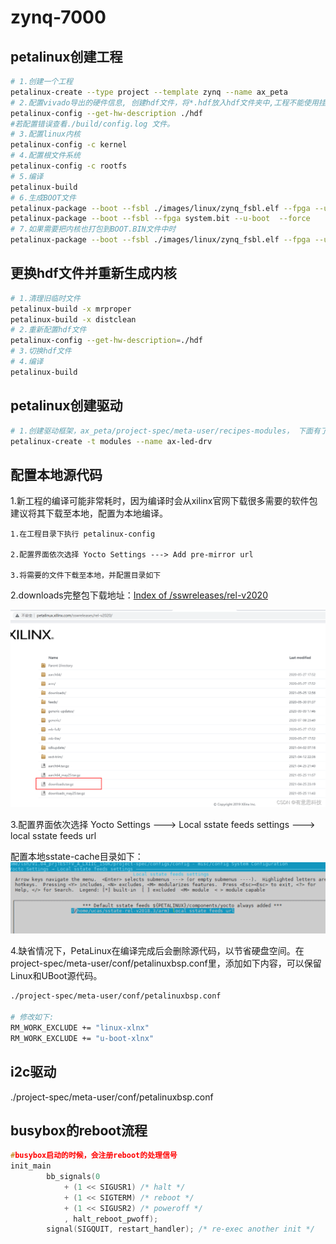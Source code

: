 # zynq-7000

## petalinux创建工程

```sh
# 1.创建一个工程
petalinux-create --type project --template zynq --name ax_peta
# 2.配置vivado导出的硬件信息, 创建hdf文件，将*.hdf放入hdf文件夹中,工程不能使用挂载其他盘的方式，否则这一步报错.
petalinux-config --get-hw-description ./hdf
#若配置错误查看./build/config.log 文件。
# 3.配置linux内核
petalinux-config -c kernel
# 4.配置根文件系统
petalinux-config -c rootfs
# 5.编译
petalinux-build
# 6.生成BOOT文件
petalinux-package --boot --fsbl ./images/linux/zynq_fsbl.elf --fpga --u-boot --force
petalinux-package --boot --fsbl --fpga system.bit --u-boot  --force
# 7.如果需要把内核也打包到BOOT.BIN文件中时
petalinux-package --boot --fsbl ./images/linux/zynq_fsbl.elf --fpga --u-boot --kernel --force
```

## 更换hdf文件并重新生成内核

```sh
# 1.清理旧临时文件
petalinux-build -x mrproper
petalinux-build -x distclean
# 2.重新配置hdf文件
petalinux-config --get-hw-description=./hdf
# 3.切换hdf文件
# 4.编译
petalinux-build
```

## petalinux创建驱动

```sh
# 1.创建驱动框架，ax_peta/project-spec/meta-user/recipes-modules， 下面有了名为 ax-led-drv 文件夹，再迕入目弽…/ax_peta/project-spec/meta-user/recipes-modules/ax-led-drv/files，目录下名为 ax-led-drv.c 的文件就是 petalinux 帮我们新建的驱劢文件
petalinux-create -t modules --name ax-led-drv
```



## 配置本地源代码

1.新工程的编译可能非常耗时，因为编译时会从xilinx官网下载很多需要的软件包建议将其下载至本地，配置为本地编译。

```shell
1.在工程目录下执行 petalinux-config

2.配置界面依次选择 Yocto Settings ---> Add pre-mirror url

3.将需要的文件下载至本地，并配置目录如下
```

 2.downloads完整包下载地址：[Index of /sswreleases/rel-v2020](http://petalinux.xilinx.com/sswreleases/rel-v2020/)

![img](.\images\zynq-1)

3.配置界面依次选择 Yocto Settings ---> Local sstate feeds settings ---> local sstate feeds url

配置本地sstate-cache目录如下：![image-20230630101539306](.\images\zynq-2)

4.缺省情况下，PetaLinux在编译完成后会删除源代码，以节省硬盘空间。在project-spec/meta-user/conf/petalinuxbsp.conf里，添加如下内容，可以保留Linux和UBoot源代码。

```sh
./project-spec/meta-user/conf/petalinuxbsp.conf

# 修改如下:
RM_WORK_EXCLUDE += "linux-xlnx"
RM_WORK_EXCLUDE += "u-boot-xlnx"
```





## i2c驱动

./project-spec/meta-user/conf/petalinuxbsp.conf







## busybox的reboot流程

```c
#busybox启动的时候，会注册reboot的处理信号
init_main
		bb_signals(0
			+ (1 << SIGUSR1) /* halt */
			+ (1 << SIGTERM) /* reboot */
			+ (1 << SIGUSR2) /* poweroff */
			, halt_reboot_pwoff);
		signal(SIGQUIT, restart_handler); /* re-exec another init */  		
```







